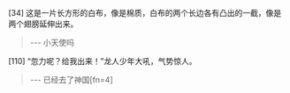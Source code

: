 
[34] 这是一片长方形的白布，像是棉质，白布的两个长边各有凸出的一截，像是两个翅膀延伸出来。
>--- 小天使吗<br>

[110] “忽力呢？给我出来！”龙人少年大吼，气势惊人。
>--- 已经去了神国[fn=4]<br>
